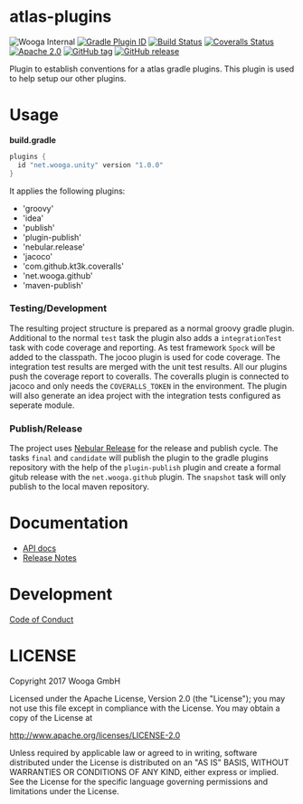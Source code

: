 atlas-plugins
=============

![Wooga Internal](https://img.shields.io/badge/wooga-internal-lightgray.svg?style=flat-square)
[![Gradle Plugin ID](https://img.shields.io/badge/gradle-net.wooga.github-brightgreen.svg?style=flat-square)](https://plugins.gradle.org/plugin/net.wooga.plugins)
[![Build Status](https://img.shields.io/travis/wooga/atlas-plugins/master.svg?style=flat-square)](https://travis-ci.org/wooga/atlas-plugins)
[![Coveralls Status](https://img.shields.io/coveralls/wooga/atlas-plugins/master.svg?style=flat-square)](https://coveralls.io/github/wooga/atlas-plugins?branch=master)
[![Apache 2.0](https://img.shields.io/badge/license-Apache%202-blue.svg?style=flat-square)](https://raw.githubusercontent.com/wooga/atlas-plugins/master/LICENSE)
[![GitHub tag](https://img.shields.io/github/tag/wooga/atlas-plugins.svg?style=flat-square)]()
[![GitHub release](https://img.shields.io/github/release/wooga/atlas-plugins.svg?style=flat-square)]()

Plugin to establish conventions for a atlas gradle plugins. This plugin is used to help setup our other plugins.

Usage
=====

**build.gradle**

```groovy
plugins {
  id "net.wooga.unity" version "1.0.0"
}
```

It applies the following plugins:

* 'groovy'
* 'idea'
* 'publish'
* 'plugin-publish'
* 'nebular.release'
* 'jacoco'
* 'com.github.kt3k.coveralls'
* 'net.wooga.github'
* 'maven-publish'

### Testing/Development

The resulting project structure is prepared as a normal groovy gradle plugin. Additional to the normal `test` task the plugin also adds a `integrationTest` task with code coverage and reporting. As test framework `Spock` will be added to the classpath. The jocoo plugin is used for code coverage. The integration test results are merged with the unit test results. All our plugins push the coverage report to coveralls. The coveralls plugin is connected to jacoco and only needs the `COVERALLS_TOKEN` in the environment. The plugin will also generate an idea project with the integration tests configured as seperate module.

### Publish/Release

The project uses [Nebular Release](https://github.com/nebula-plugins/nebula-release-plugin) for the release and publish cycle. The tasks `final` and `candidate` will publish the plugin to the gradle plugins repository with the help of the `plugin-publish` plugin and create a formal gitub release with the `net.wooga.github` plugin. The `snapshot` task will only publish to the local maven repository.


Documentation
=============

- [API docs](https://wooga.github.io/atlas-plugins/docs/api/)
- [Release Notes](RELEASE_NOTES.md)

Development
===========

[Code of Conduct](docs/Code-of-conduct.md)

LICENSE
=======

Copyright 2017 Wooga GmbH

Licensed under the Apache License, Version 2.0 (the "License");
you may not use this file except in compliance with the License.
You may obtain a copy of the License at

<http://www.apache.org/licenses/LICENSE-2.0>

Unless required by applicable law or agreed to in writing, software
distributed under the License is distributed on an "AS IS" BASIS,
WITHOUT WARRANTIES OR CONDITIONS OF ANY KIND, either express or implied.
See the License for the specific language governing permissions and
limitations under the License.
